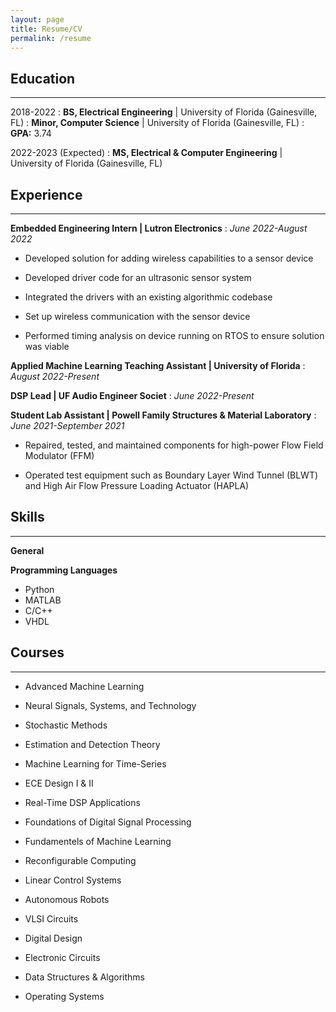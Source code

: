 ```yaml
---
layout: page
title: Resume/CV
permalink: /resume
---
```


## Education
---------


2018-2022
:   **BS, Electrical Engineering**	\| University of Florida (Gainesville, FL)
:	**Minor, Computer Science**		\| University of Florida (Gainesville, FL)
:	**GPA:** 3.74

2022-2023 (Expected)
:   **MS, Electrical & Computer Engineering** | University of Florida (Gainesville, FL)


## Experience
---------


**Embedded Engineering Intern | Lutron Electronics**
:   *June 2022-August 2022*

- Developed solution for adding wireless capabilities to a sensor device

- Developed driver code for an ultrasonic sensor system

- Integrated the drivers with an existing algorithmic codebase

- Set up wireless communication with the sensor device

- Performed timing analysis on device running on RTOS to ensure solution was viable

**Applied Machine Learning Teaching Assistant | University of Florida**
:   *August 2022-Present*

**DSP Lead | UF Audio Engineer Societ**
:   *June 2022-Present*

**Student Lab Assistant | Powell Family Structures & Material Laboratory**
:   *June 2021-September 2021*

- Repaired, tested, and maintained components for high-power Flow Field Modulator (FFM)

- Operated test equipment such as Boundary Layer Wind Tunnel (BLWT) and High Air Flow Pressure Loading Actuator (HAPLA)


## Skills
---------


**General**

**Programming Languages**

* Python
* MATLAB
* C/C++
* VHDL


## Courses
---------


* Advanced Machine Learning

* Neural Signals, Systems, and Technology

* Stochastic Methods

* Estimation and Detection Theory

* Machine Learning for Time-Series

* ECE Design I & II

* Real-Time DSP Applications

* Foundations of Digital Signal Processing

* Fundamentels of Machine Learning

* Reconfigurable Computing

* Linear Control Systems

* Autonomous Robots

* VLSI Circuits

* Digital Design

* Electronic Circuits

* Data Structures & Algorithms

* Operating Systems